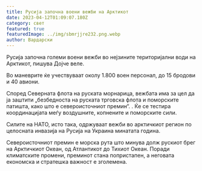 ```yaml
---
title: Русија започна воени вежби на Арктикот
date: 2023-04-12T01:09:07.180Z
category: свет
featured: true
featuredImage: ../img/sbmrjjre232.png.webp
author: Вардарски
---
```


Русија започна големи воени вежби во нејзините територијални води на Арктикот, пишува Дојче веле.

Во маневрите ќе учествуваат околу 1.800 воен персонал, до 15 бродови и 40 авиони.

Според Северната флота на руската морнарица, вежбата има за цел да ја заштити „безбедноста на руската трговска флота и поморските патишта, како што е североисточниот премин“.
.
Ќе се тестира координацијата меѓу воздушните, копнените и поморските сили.

Силите на НАТО, исто така, одржуваат вежби во арктичкиот регион по целосната инвазија на Русија на Украина минатата година.

Североисточниот премин е морска рута што минува долж рускиот брег на Арктичкиот Океан, од Атлантикот до Тихиот Океан. Поради климатските промени, преминот стана попристапен, а неговата економска и стратешка важност е зголемена.
